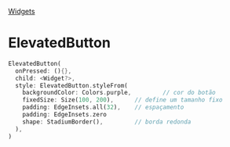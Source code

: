 [Widgets](https://github.com/leofds/flutter-class/blob/master/flutter/widgets/README.md)

# ElevatedButton

```dart
ElevatedButton(
  onPressed: (){},
  child: <Widget?>,
  style: ElevatedButton.styleFrom(
    backgroundColor: Colors.purple,         // cor do botão
    fixedSize: Size(100, 200),      // define um tamanho fixo
    padding: EdgeInsets.all(32),    // espaçamento
    padding: EdgeInsets.zero
    shape: StadiumBorder(),         // borda redonda
  ),
)
```
